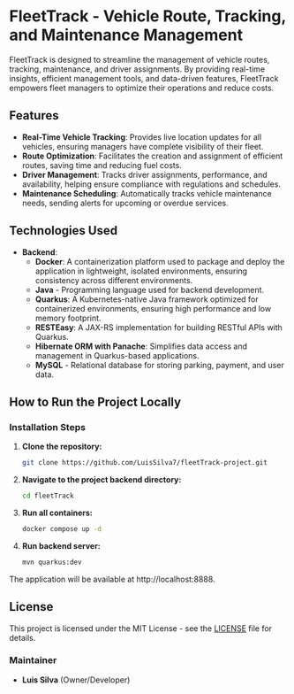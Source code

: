 # FleetTrack - Vehicle Route, Tracking, and Maintenance Management

FleetTrack is designed to streamline the management of vehicle routes, tracking, maintenance, and driver assignments. By providing real-time insights, efficient management tools, and data-driven features, FleetTrack empowers fleet managers to optimize their operations and reduce costs.

## Features

- **Real-Time Vehicle Tracking**: Provides live location updates for all vehicles, ensuring managers have complete visibility of their fleet.
- **Route Optimization**: Facilitates the creation and assignment of efficient routes, saving time and reducing fuel costs.
- **Driver Management**: Tracks driver assignments, performance, and availability, helping ensure compliance with regulations and schedules.
- **Maintenance Scheduling**: Automatically tracks vehicle maintenance needs, sending alerts for upcoming or overdue services.

## Technologies Used

- **Backend**:
  - **Docker**: A containerization platform used to package and deploy the application in lightweight, isolated environments, ensuring consistency across different environments.
  - **Java** - Programming language used for backend development.
  - **Quarkus**: A Kubernetes-native Java framework optimized for containerized environments, ensuring high performance and low memory footprint.
  - **RESTEasy**: A JAX-RS implementation for building RESTful APIs with Quarkus.
  - **Hibernate ORM with Panache**: Simplifies data access and management in Quarkus-based applications.
  - **MySQL** - Relational database for storing parking, payment, and user data.

## How to Run the Project Locally

### Installation Steps

1. **Clone the repository:**

   ```bash
   git clone https://github.com/LuisSilva7/fleetTrack-project.git
   ```

2. **Navigate to the project backend directory:**

   ```bash
   cd fleetTrack
   ```

3. **Run all containers:**

   ```bash
   docker compose up -d
   ```

4. **Run backend server:**

   ```bash
   mvn quarkus:dev
   ```

The application will be available at http://localhost:8888.

## License

This project is licensed under the MIT License - see the [LICENSE](./LICENSE) file for details.

### Maintainer

- **Luis Silva** (Owner/Developer)
